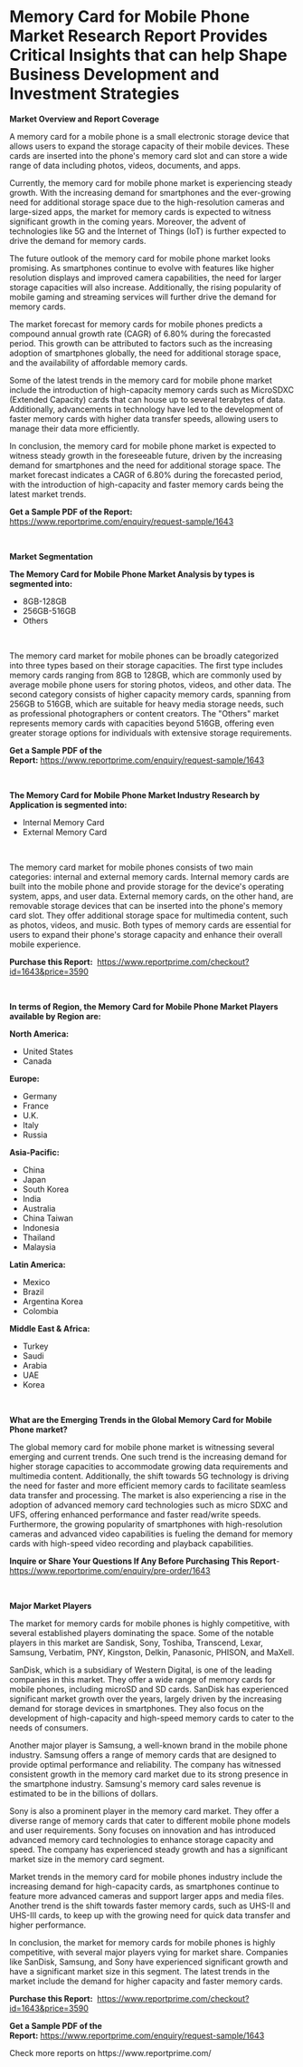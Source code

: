 <p><h1>Memory Card for Mobile Phone Market Research Report Provides Critical Insights that can help Shape Business Development and Investment Strategies</h1></p><p><strong>Market Overview and Report Coverage</strong></p>
<p><p>A memory card for a mobile phone is a small electronic storage device that allows users to expand the storage capacity of their mobile devices. These cards are inserted into the phone's memory card slot and can store a wide range of data including photos, videos, documents, and apps.</p><p>Currently, the memory card for mobile phone market is experiencing steady growth. With the increasing demand for smartphones and the ever-growing need for additional storage space due to the high-resolution cameras and large-sized apps, the market for memory cards is expected to witness significant growth in the coming years. Moreover, the advent of technologies like 5G and the Internet of Things (IoT) is further expected to drive the demand for memory cards.</p><p>The future outlook of the memory card for mobile phone market looks promising. As smartphones continue to evolve with features like higher resolution displays and improved camera capabilities, the need for larger storage capacities will also increase. Additionally, the rising popularity of mobile gaming and streaming services will further drive the demand for memory cards.</p><p>The market forecast for memory cards for mobile phones predicts a compound annual growth rate (CAGR) of 6.80% during the forecasted period. This growth can be attributed to factors such as the increasing adoption of smartphones globally, the need for additional storage space, and the availability of affordable memory cards.</p><p>Some of the latest trends in the memory card for mobile phone market include the introduction of high-capacity memory cards such as MicroSDXC (Extended Capacity) cards that can house up to several terabytes of data. Additionally, advancements in technology have led to the development of faster memory cards with higher data transfer speeds, allowing users to manage their data more efficiently.</p><p>In conclusion, the memory card for mobile phone market is expected to witness steady growth in the foreseeable future, driven by the increasing demand for smartphones and the need for additional storage space. The market forecast indicates a CAGR of 6.80% during the forecasted period, with the introduction of high-capacity and faster memory cards being the latest market trends.</p></p>
<p><strong>Get a Sample PDF of the Report:</strong> <a href="https://www.reportprime.com/enquiry/request-sample/1643">https://www.reportprime.com/enquiry/request-sample/1643</a></p>
<p>&nbsp;</p>
<p><strong>Market Segmentation</strong></p>
<p><strong>The Memory Card for Mobile Phone Market Analysis by types is segmented into:</strong></p>
<p><ul><li>8GB-128GB</li><li>256GB-516GB</li><li>Others</li></ul></p>
<p>&nbsp;</p>
<p><p>The memory card market for mobile phones can be broadly categorized into three types based on their storage capacities. The first type includes memory cards ranging from 8GB to 128GB, which are commonly used by average mobile phone users for storing photos, videos, and other data. The second category consists of higher capacity memory cards, spanning from 256GB to 516GB, which are suitable for heavy media storage needs, such as professional photographers or content creators. The "Others" market represents memory cards with capacities beyond 516GB, offering even greater storage options for individuals with extensive storage requirements.</p></p>
<p><strong>Get a Sample PDF of the Report:</strong>&nbsp;<a href="https://www.reportprime.com/enquiry/request-sample/1643">https://www.reportprime.com/enquiry/request-sample/1643</a></p>
<p>&nbsp;</p>
<p><strong>The Memory Card for Mobile Phone Market Industry Research by Application is segmented into:</strong></p>
<p><ul><li>Internal Memory Card</li><li>External Memory Card</li></ul></p>
<p>&nbsp;</p>
<p><p>The memory card market for mobile phones consists of two main categories: internal and external memory cards. Internal memory cards are built into the mobile phone and provide storage for the device's operating system, apps, and user data. External memory cards, on the other hand, are removable storage devices that can be inserted into the phone's memory card slot. They offer additional storage space for multimedia content, such as photos, videos, and music. Both types of memory cards are essential for users to expand their phone's storage capacity and enhance their overall mobile experience.</p></p>
<p><strong>Purchase this Report:</strong>&nbsp; <a href="https://www.reportprime.com/checkout?id=1643&price=3590">https://www.reportprime.com/checkout?id=1643&price=3590</a></p>
<p>&nbsp;</p>
<p><strong>In terms of Region, the Memory Card for Mobile Phone Market Players available by Region are:</strong></p>
<p>
    <p> <strong> North America: </strong>
        <ul>
            <li>United States</li>
            <li>Canada</li>
        </ul>
        </p> 
    <p> <strong> Europe: </strong>
        <ul>
            <li>Germany</li>
            <li>France</li>
            <li>U.K.</li>
            <li>Italy</li>
            <li>Russia</li>
        </ul>
        </p> 
    <p> <strong> Asia-Pacific: </strong>
        <ul>
            <li>China</li>
            <li>Japan</li>
            <li>South Korea</li>
            <li>India</li>
            <li>Australia</li>
            <li>China Taiwan</li>
            <li>Indonesia</li>
            <li>Thailand</li>
            <li>Malaysia</li>
        </ul>
        </p> 
    <p> <strong> Latin America: </strong>
        <ul>
            <li>Mexico</li>
            <li>Brazil</li>
            <li>Argentina Korea</li>
            <li>Colombia</li>
        </ul>
        </p> 
    <p> <strong> Middle East & Africa: </strong>
        <ul>
            <li>Turkey</li>
            <li>Saudi</li>
            <li>Arabia</li>
            <li>UAE</li>
            <li>Korea</li>
        </ul>
    </p>
    </p>
<p>&nbsp;</p>
<p><strong>What are the Emerging Trends in the Global Memory Card for Mobile Phone market?</strong></p>
<p><p>The global memory card for mobile phone market is witnessing several emerging and current trends. One such trend is the increasing demand for higher storage capacities to accommodate growing data requirements and multimedia content. Additionally, the shift towards 5G technology is driving the need for faster and more efficient memory cards to facilitate seamless data transfer and processing. The market is also experiencing a rise in the adoption of advanced memory card technologies such as micro SDXC and UFS, offering enhanced performance and faster read/write speeds. Furthermore, the growing popularity of smartphones with high-resolution cameras and advanced video capabilities is fueling the demand for memory cards with high-speed video recording and playback capabilities.</p></p>
<p><strong>Inquire or Share Your Questions If Any Before Purchasing This Report</strong>- <a href="https://www.reportprime.com/enquiry/pre-order/1643">https://www.reportprime.com/enquiry/pre-order/1643</a></p>
<p>&nbsp;</p>
<p><strong>Major Market Players</strong></p>
<p><p>The market for memory cards for mobile phones is highly competitive, with several established players dominating the space. Some of the notable players in this market are Sandisk, Sony, Toshiba, Transcend, Lexar, Samsung, Verbatim, PNY, Kingston, Delkin, Panasonic, PHISON, and MaXell.</p><p>SanDisk, which is a subsidiary of Western Digital, is one of the leading companies in this market. They offer a wide range of memory cards for mobile phones, including microSD and SD cards. SanDisk has experienced significant market growth over the years, largely driven by the increasing demand for storage devices in smartphones. They also focus on the development of high-capacity and high-speed memory cards to cater to the needs of consumers. </p><p>Another major player is Samsung, a well-known brand in the mobile phone industry. Samsung offers a range of memory cards that are designed to provide optimal performance and reliability. The company has witnessed consistent growth in the memory card market due to its strong presence in the smartphone industry. Samsung's memory card sales revenue is estimated to be in the billions of dollars.</p><p>Sony is also a prominent player in the memory card market. They offer a diverse range of memory cards that cater to different mobile phone models and user requirements. Sony focuses on innovation and has introduced advanced memory card technologies to enhance storage capacity and speed. The company has experienced steady growth and has a significant market size in the memory card segment.</p><p>Market trends in the memory card for mobile phones industry include the increasing demand for high-capacity cards, as smartphones continue to feature more advanced cameras and support larger apps and media files. Another trend is the shift towards faster memory cards, such as UHS-II and UHS-III cards, to keep up with the growing need for quick data transfer and higher performance.</p><p>In conclusion, the market for memory cards for mobile phones is highly competitive, with several major players vying for market share. Companies like SanDisk, Samsung, and Sony have experienced significant growth and have a significant market size in this segment. The latest trends in the market include the demand for higher capacity and faster memory cards.</p></p>
<p><strong>Purchase this Report:</strong>&nbsp;&nbsp;<a href="https://www.reportprime.com/checkout?id=1643&price=3590">https://www.reportprime.com/checkout?id=1643&price=3590</a></p>
<p></p>
<p><strong>Get a Sample PDF of the Report:</strong>&nbsp;<a href="https://www.reportprime.com/enquiry/request-sample/1643">https://www.reportprime.com/enquiry/request-sample/1643</a></p>
<p>Check more reports on https://www.reportprime.com/</p>